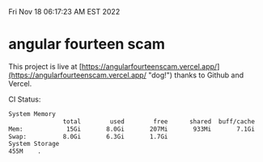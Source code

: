 Fri Nov 18 06:17:23 AM EST 2022

# angular fourteen scam


This project is live at [https://angularfourteenscam.vercel.app/](https://angularfourteenscam.vercel.app/ "dog!") thanks to Github and Vercel.

CI Status: 

```bash
System Memory
               total        used        free      shared  buff/cache   available
Mem:            15Gi       8.0Gi       207Mi       933Mi       7.1Gi       6.0Gi
Swap:          8.0Gi       6.3Gi       1.7Gi
System Storage
455M	.
